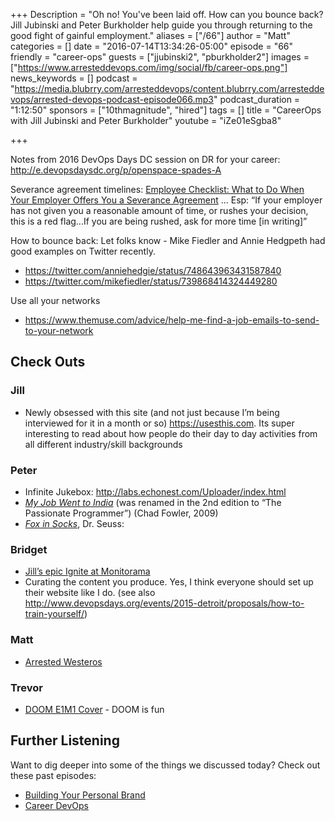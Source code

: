 +++
Description = "Oh no! You've been laid off. How can you bounce back? Jill Jubinski and Peter Burkholder help guide you through returning to the good fight of gainful employment."
aliases = ["/66"]
author = "Matt"
categories = []
date = "2016-07-14T13:34:26-05:00"
episode = "66"
friendly = "career-ops"
guests = ["jjubinski2", "pburkholder2"]
images = ["https://www.arresteddevops.com/img/social/fb/career-ops.png"]
news_keywords = []
podcast = "https://media.blubrry.com/arresteddevops/content.blubrry.com/arresteddevops/arrested-devops-podcast-episode066.mp3"
podcast_duration = "1:12:50"
sponsors = ["10thmagnitude", "hired"]
tags = []
title = "CareerOps with Jill Jubinski and Peter Burkholder"
youtube = "iZe01eSgba8"

+++

Notes from 2016 DevOps Days DC session on DR for your career: http://e.devopsdaysdc.org/p/openspace-spades-A


Severance agreement timelines:
[Employee Checklist: What to Do When Your Employer Offers You a Severance Agreement](https://www.eeoc.gov/policy/docs/qanda_severance-agreements.html#A) ... Esp:
“If your employer has not given you a reasonable amount of time, or rushes your decision, this is a red flag...If you are being rushed, ask for more time [in writing]”

How to bounce back:
Let folks know - Mike Fiedler and Annie Hedgpeth had good examples on Twitter recently.

- https://twitter.com/anniehedgie/status/748643963431587840
- https://twitter.com/mikefiedler/status/739868414324449280


Use all your networks

- https://www.themuse.com/advice/help-me-find-a-job-emails-to-send-to-your-network

## Check Outs

### Jill
- Newly obsessed with this site (and not just because I’m being interviewed for it in a month or so) https://usesthis.com. Its super interesting to read about how people do their day to day activities from all different industry/skill backgrounds

### Peter
- Infinite Jukebox: http://labs.echonest.com/Uploader/index.html
- *[My Job Went to India](https://pragprog.com/book/cfcar2/the-passionate-programmer)* (was renamed in the 2nd edition to “The Passionate Programmer”)  (Chad Fowler, 2009)
- *[Fox in Socks](http://www.seussville.com/books/book_detail.php?isbn=9780394800387)*, Dr. Seuss:

### Bridget
- [Jill’s epic Ignite at Monitorama](https://www.youtube.com/watch?v=vQBtun-Ein8&feature=youtu.be&t=7h27m05s)
- Curating the content you produce. Yes, I think everyone should set up their website like I do.
(see also http://www.devopsdays.org/events/2015-detroit/proposals/how-to-train-yourself/)

### Matt
- [Arrested Westeros](http://arrestedwesteros.com/)

### Trevor
- [DOOM E1M1 Cover](https://www.youtube.com/watch?v=8nA5FJL_CoA) - DOOM is fun


## Further Listening
Want to dig deeper into some of the things we discussed today?
Check out these past episodes:

- [Building Your Personal Brand](https://www.arresteddevops.com/personal-brand/)
- [Career DevOps](https://www.arresteddevops.com/career-devops/)
